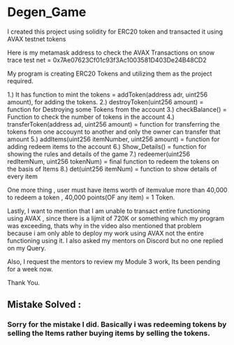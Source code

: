 # Degen_Game
I created this project using solidity for ERC20 token and transacted it using AVAX testnet tokens

Here is my metamask address to check the AVAX Transactions on snow trace test net = 0x7Ae07623Cf01c93f3Ac1003581D403De24B48CD2

My program is creating ERC20 Tokens and utilizing them as the project required.

1.) It has function to mint the tokens = addToken(address adr, uint256 amount), for adding the tokens.
2.) destroyToken(uint256 amount) = function for Destroying some Tokens from the account
3.) checkBalance() = Function to check the number of tokens in the account
4.) transferToken(address ad, uint256 amount) = function for transferring the tokens from one accouynt to another and only the owner can transfer that amount 
5.) addItems(uint256 itemNumber, uint256 amount) = function for adding redeem items to the account
6.) Show_Details() = function for showing the rules and details of the game 
7.) redeemer(uint256 redItemNum, uint256 tokenNum) = final function to redeem the tokens on the basis of Items
8.) det(uint256 itemNum) = function to show details of every item

One more thing , user must have items worth of itemvalue more than 40,000 to redeem a token , 40,000 points(OF any item) = 1 Token.

Lastly, I want to mention that I am unable to transact entire functioning using AVAX , since there is a lijmit of 720K or something which my program was exceeding, thats why in the video also mentioned that problem because i am only able to deploy my work using AVAX not the entire functioning using it. I also asked my mentors on Discord but no one replied on my Query.

Also, I request the mentors to review my Module 3 work, Its been pending for a week now.

Thank You.


## Mistake Solved :

### Sorry for the mistake I did. Basically i was redeeming tokens by selling the Items rather buying items by selling the tokens.
